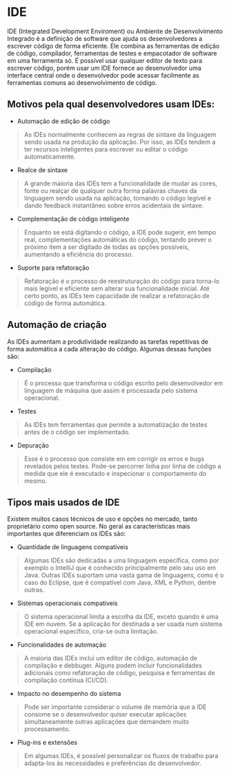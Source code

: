 ﻿# IDE
IDE (Integrated Development Enviroment) ou Ambiente de Desenvolvimento Integrado é a definição de software que ajuda os desenvolvedores a escrever código de forma eficiente. Ele combina as ferramentas de edição de código, compilador, ferramentas de testes e empacotador de software em uma ferramenta só.
É possível usar qualquer editor de texto para escrever código, porém usar um IDE fornece ao desenvolvedor uma interface central onde o desenvolvedor pode acessar facilmente as ferramentas comuns ao desenvolvimento de código.

## Motivos pela qual desenvolvedores usam IDEs:

* Automação de edição de código
> As IDEs normalmente conhecem as regras de sintaxe da linguagem sendo usada na produção da aplicação. Por isso, as IDEs tendem a ter recursos  inteligentes para escrever ou editar o código automaticamente.

* Realce de sintaxe
> A grande maioria das IDEs tem a funcionalidade de mudar as cores, fonte ou realçar de qualquer outra forma palavras chaves da linguagem sendo usada na aplicação, tornando o código legível e dando feedback instantâneo sobre erros acidentais de sintaxe.

* Complementação de código inteligente
> Enquanto se está digitando o código, a IDE pode sugerir, em tempo real, complementações automáticas do código, tentando prever o próximo item a ser digitado de todas as opções possíveis, aumentando a eficiência do processo.

* Suporte para refatoração
> Refatoração é o processo de reestruturação do código para torna-lo mais legível e eficiente sem  alterar sua funcionalidade inicial. Até certo ponto, as IDEs tem capacidade de realizar a refatoração de código de forma automática.

## Automação de criação
As IDEs aumentam a produtividade realizando as tarefas repetitivas de forma automática a cada alteração do código. Algumas dessas funções são:

* Compilação
> É o processo que transforma o código escrito pelo desenvolvedor em linguagem de máquina que assim é processada pelo sistema operacional.

* Testes
> As IDEs tem ferramentas que permite a automatização de testes antes
de o código ser implementado.

* Depuração
> Esse é o processo que consiste em em corrigir os erros e bugs revelados pelos testes. Pode-se percorrer linha por linha de código a medida que ele é executado e inspecionar o comportamento do mesmo.

## Tipos mais usados de IDE
Existem muitos casos técnicos de uso e opções no mercado, tanto proprietário como open source. No geral as características mais importantes que diferenciam os IDEs são:

* Quantidade de linguagens compatíveis
> Algumas IDEs são dedicadas a uma linguagem específica, como por exemplo o IntelliJ que é conhecido principalmente pelo seu uso em Java. Outras IDEs suportam uma vasta gama de linguagens, como é o caso do Eclipse, que é compatível com Java, XML e Python, dentre outras.

* Sistemas operacionais compatíveis
> O sistema operacional limita a escolha da IDE, exceto quando é uma IDE em nuvem. Se a aplicação for destinada a ser usada num sistema operacional específico, cria-se outra limitação.

* Funcionalidades  de automação
> A maioria das IDEs inclui um editor de código, automação de compilação e debbuger. Alguns podem incluir funcionalidades adicionais como refatoração de código, pesquisa e ferramentas de compilação contínua (CI/CD).

* Impacto no desempenho do sistema
> Pode ser importante considerar o volume de memória que a IDE consome se o desenvolvedor quiser executar aplicações simultaneamente outras aplicações que demandem muito processamento.

* Plug-ins e extensões
> Em algumas IDEs, é possível personalizar os fluxos de trabalho para adapta-los às necessidades e preferências do desenvolvedor.
